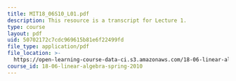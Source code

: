 ```yaml
---
title: MIT18_06S10_L01.pdf
description: This resource is a transcript for Lecture 1.
type: course
layout: pdf
uid: 50702172c7cdc969615b81e6f22499fd
file_type: application/pdf
file_location: >-
  https://open-learning-course-data-ci.s3.amazonaws.com/18-06-linear-algebra-spring-2010/50702172c7cdc969615b81e6f22499fd_MIT18_06S10_L01.pdf
course_id: 18-06-linear-algebra-spring-2010
---
```

